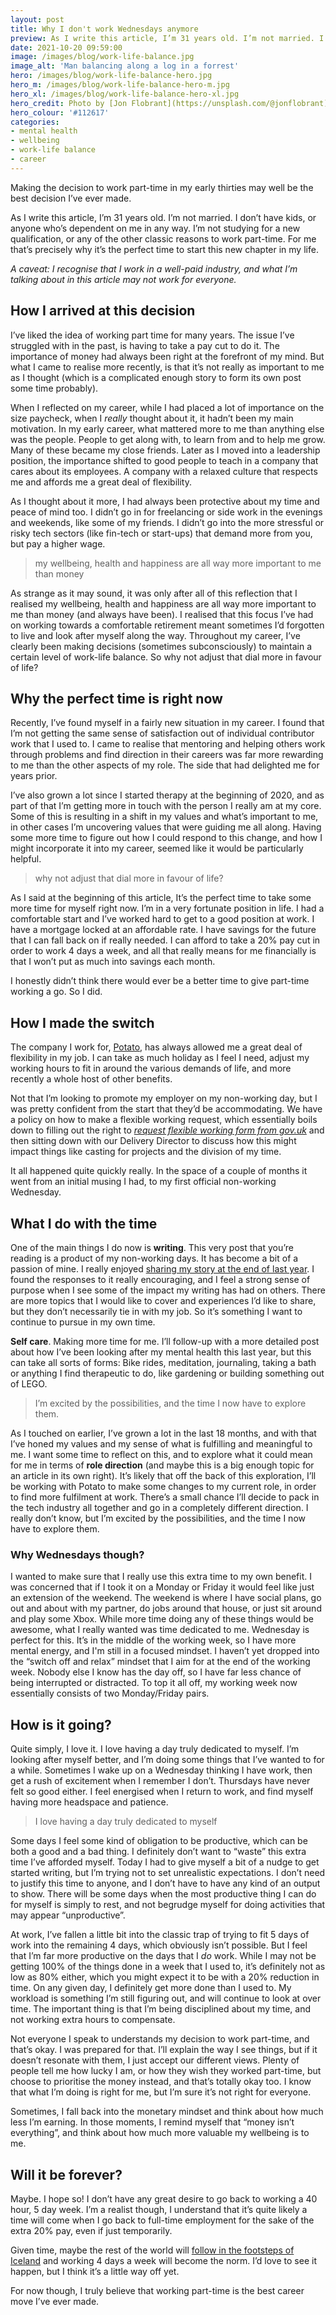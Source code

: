 ```yaml
---
layout: post
title: Why I don't work Wednesdays anymore
preview: As I write this article, I’m 31 years old. I’m not married. I don’t have kids, or anyone who’s dependent on me in any way. I’m not studying for a new qualification, or any of the other classic reasons to work part-time. For me that’s precisely why it’s the perfect time to start this new chapter in my life.
date: 2021-10-20 09:59:00
image: /images/blog/work-life-balance.jpg
image_alt: 'Man balancing along a log in a forrest'
hero: /images/blog/work-life-balance-hero.jpg
hero_m: /images/blog/work-life-balance-hero-m.jpg
hero_xl: /images/blog/work-life-balance-hero-xl.jpg
hero_credit: Photo by [Jon Flobrant](https://unsplash.com/@jonflobrant) on [Unsplash](https://unsplash.com/).
hero_colour: '#112617'
categories:
- mental health
- wellbeing
- work-life balance
- career
---
```


Making the decision to work part-time in my early thirties may well be the best decision I’ve ever made.

As I write this article, I’m 31 years old. I’m not married. I don’t have kids, or anyone who’s dependent on me in any way. I’m not studying for a new qualification, or any of the other classic reasons to work part-time. For me that’s precisely why it’s the perfect time to start this new chapter in my life.

_A caveat: I recognise that I work in a well-paid industry, and what I’m talking about in this article may not work for everyone._


## How I arrived at this decision

I’ve liked the idea of working part time for many years. The issue I’ve struggled with in the past, is having to take a pay cut to do it. The importance of money had always been right at the forefront of my mind. But what I came to realise more recently, is that it’s not really as important to me as I thought (which is a complicated enough story to form its own post some time probably).

When I reflected on my career, while I had placed a lot of importance on the size paycheck, when I _really_ thought about it, it hadn’t been my main motivation. In my early career, what mattered more to me than anything else was the people. People to get along with, to learn from and to help me grow. Many of these became my close friends. Later as I moved into a leadership position, the importance shifted to good people to teach in a company that cares about its employees. A company with a relaxed culture that respects me and affords me a great deal of flexibility.

As I thought about it more, I had always been protective about my time and peace of mind too. I didn’t go in for freelancing or side work in the evenings and weekends, like some of my friends. I didn’t go into the more stressful or risky tech sectors (like fin-tech or start-ups) that demand more from you, but pay a higher wage.

> my wellbeing, health and happiness are all way more important to me than money

As strange as it may sound, it was only after all of this reflection that I realised my wellbeing, health and happiness are all way more important to me than money (and always have been). I realised that this focus I’ve had on working towards a comfortable retirement meant sometimes I’d forgotten to live and look after myself along the way. Throughout my career, I’ve clearly been making decisions (sometimes subconsciously) to maintain a certain level of work-life balance. So why not adjust that dial more in favour of life?


## Why the perfect time is right now

Recently, I’ve found myself in a fairly new situation in my career. I found that I’m not getting the same sense of satisfaction out of individual contributor work that I used to. I came to realise that mentoring and helping others work through problems and find direction in their careers was far more rewarding to me than the other aspects of my role. The side that had delighted me for years prior.

I’ve also grown a lot since I started therapy at the beginning of 2020, and as part of that I’m getting more in touch with the person I really am at my core. Some of this is resulting in a shift in my values and what’s important to me, in other cases I’m uncovering values that were guiding me all along. Having some more time to figure out how I could respond to this change, and how I might incorporate it into my career, seemed like it would be particularly helpful.

> why not adjust that dial more in favour of life?

As I said at the beginning of this article, It’s the perfect time to take some more time for myself right now. I’m in a very fortunate position in life. I had a comfortable start and I’ve worked hard to get to a good position at work. I have a mortgage locked at an affordable rate. I have savings for the future that I can fall back on if really needed. I can afford to take a 20% pay cut in order to work 4 days a week, and all that really means for me financially is that I won’t put as much into savings each month.

I honestly didn’t think there would ever be a better time to give part-time working a go. So I did.


## How I made the switch

The company I work for, [Potato](https://p.ota.to/), has always allowed me a great deal of flexibility in my job. I can take as much holiday as I feel I need, adjust my working hours to fit in around the various demands of life, and more recently a whole host of other benefits.

Not that I’m looking to promote my employer on my non-working day, but I was pretty confident from the start that they’d be accommodating. We have a policy on how to make a flexible working request, which essentially boils down to filling out the right to _[request flexible working form from gov.uk](https://www.gov.uk/government/publications/the-right-to-request-flexible-working-form)_ and then sitting down with our Delivery Director to discuss how this might impact things like casting for projects and the division of my time.

It all happened quite quickly really. In the space of a couple of months it went from an initial musing I had, to my first official non-working Wednesday.


## What I do with the time

One of the main things I do now is **writing**. This very post that you’re reading is a product of my non-working days. It has become a bit of a passion of mine. I really enjoyed [sharing my story at the end of last year](/blog/2020/10/one-engineers-journey-with-mental-health/). I found the responses to it really encouraging, and I feel a strong sense of purpose when I see some of the impact my writing has had on others. There are more topics that I would like to cover and experiences I’d like to share, but they don’t necessarily tie in with my job. So it’s something I want to continue to pursue in my own time.

**Self care**. Making more time for me. I’ll follow-up with a more detailed post about how I’ve been looking after my mental health this last year, but this can take all sorts of forms: Bike rides, meditation, journaling, taking a bath or anything I find therapeutic to do, like gardening or building something out of LEGO.

> I’m excited by the possibilities, and the time I now have to explore them.

As I touched on earlier, I’ve grown a lot in the last 18 months, and with that I’ve honed my values and my sense of what is fulfilling and meaningful to me. I want some time to reflect on this, and to explore what it could mean for me in terms of **role direction** (and maybe this is a big enough topic for an article in its own right). It’s likely that off the back of this exploration, I’ll be working with Potato to make some changes to my current role, in order to find more fulfilment at work. There’s a small chance I’ll decide to pack in the tech industry all together and go in a completely different direction. I really don’t know, but I’m excited by the possibilities, and the time I now have to explore them.


### Why Wednesdays though?

I wanted to make sure that I really use this extra time to my own benefit. I was concerned that if I took it on a Monday or Friday it would feel like just an extension of the weekend. The weekend is where I have social plans, go out and about with my partner, do jobs around that house, or just sit around and play some Xbox. While more time doing any of these things would be awesome, what I really wanted was time dedicated to me. Wednesday is perfect for this. It’s in the middle of the working week, so I have more mental energy, and I'm still in a focused mindset. I haven’t yet dropped into the “switch off and relax” mindset that I aim for at the end of the working week. Nobody else I know has the day off, so I have far less chance of being interrupted or distracted. To top it all off, my working week now essentially consists of two Monday/Friday pairs.


## How is it going?

Quite simply, I love it. I love having a day truly dedicated to myself. I’m looking after myself better, and I’m doing some things that I’ve wanted to for a while. Sometimes I wake up on a Wednesday thinking I have work, then get a rush of excitement when I remember I don’t. Thursdays have never felt so good either. I feel energised when I return to work, and find myself having more headspace and patience.

> I love having a day truly dedicated to myself

Some days I feel some kind of obligation to be productive, which can be both a good and a bad thing. I definitely don’t want to “waste” this extra time I’ve afforded myself. Today I had to give myself a bit of a nudge to get started writing, but I’m trying not to set unrealistic expectations. I don’t need to justify this time to anyone, and I don’t have to have any kind of an output to show. There will be some days when the most productive thing I can do for myself is simply to rest, and not begrudge myself for doing activities that may appear “unproductive”.

At work, I’ve fallen a little bit into the classic trap of trying to fit 5 days of work into the remaining 4 days, which obviously isn’t possible. But I feel that I’m far more productive on the days that I _do_ work. While I may not be getting 100% of the things done in a week that I used to, it’s definitely not as low as 80% either, which you might expect it to be with a 20% reduction in time. On any given day, I definitely get more done than I used to. My workload is something I’m still figuring out, and will continue to look at over time. The important thing is that I’m being disciplined about my time, and not working extra hours to compensate.

Not everyone I speak to understands my decision to work part-time, and that’s okay. I was prepared for that. I’ll explain the way I see things, but if it doesn’t resonate with them, I just accept our different views. Plenty of people tell me how lucky I am, or how they wish they worked part-time, but choose to prioritise the money instead, and that’s totally okay too. I know that what I’m doing is right for me, but I’m sure it’s not right for everyone.

Sometimes, I fall back into the monetary mindset and think about how much less I’m earning. In those moments, I remind myself that “money isn’t everything”, and think about how much more valuable my wellbeing is to me.


## Will it be forever?

Maybe. I hope so! I don’t have any great desire to go back to working a 40 hour, 5 day week. I’m a realist though, I understand that it’s quite likely a time will come when I go back to full-time employment for the sake of the extra 20% pay, even if just temporarily.

Given time, maybe the rest of the world will [follow in the footsteps of Iceland](https://www.bbc.co.uk/news/business-57724779) and working 4 days a week will become the norm. I’d love to see it happen, but I think it’s a little way off yet.

For now though, I truly believe that working part-time is the best career move I’ve ever made.

